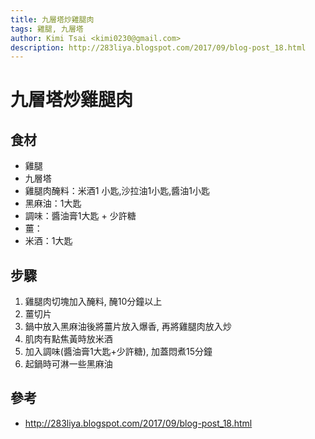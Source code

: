 ```yaml
---
title: 九層塔炒雞腿肉
tags: 雞腿, 九層塔
author: Kimi Tsai <kimi0230@gmail.com>
description: http://283liya.blogspot.com/2017/09/blog-post_18.html
---
```


# 九層塔炒雞腿肉
## 食材
* 雞腿
* 九層塔
* 雞腿肉醃料：米酒1 小匙,沙拉油1小匙,醬油1小匙
* 黑麻油：1大匙
* 調味：醬油膏1大匙 + 少許糖
* 薑：
* 米酒：1大匙

## 步驟
1. 雞腿肉切塊加入醃料, 醃10分鐘以上
2. 薑切片
3. 鍋中放入黑麻油後將薑片放入爆香, 再將雞腿肉放入炒
4. 肌肉有點焦黃時放米酒
5. 加入調味(醬油膏1大匙+少許糖), 加蓋悶煮15分鐘
6. 起鍋時可淋一些黑麻油

## 參考
* http://283liya.blogspot.com/2017/09/blog-post_18.html
